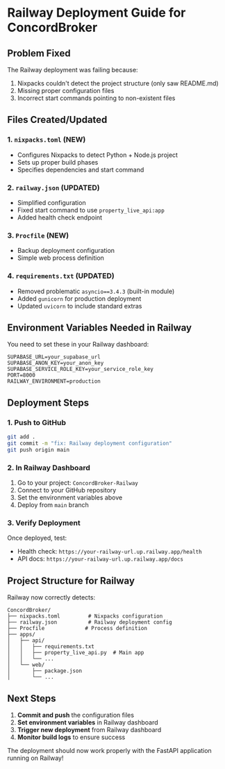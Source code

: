 # Railway Deployment Guide for ConcordBroker

## Problem Fixed

The Railway deployment was failing because:
1. Nixpacks couldn't detect the project structure (only saw README.md)
2. Missing proper configuration files
3. Incorrect start commands pointing to non-existent files

## Files Created/Updated

### 1. `nixpacks.toml` (NEW)
- Configures Nixpacks to detect Python + Node.js project
- Sets up proper build phases
- Specifies dependencies and start command

### 2. `railway.json` (UPDATED)
- Simplified configuration
- Fixed start command to use `property_live_api:app`
- Added health check endpoint

### 3. `Procfile` (NEW)
- Backup deployment configuration
- Simple web process definition

### 4. `requirements.txt` (UPDATED)
- Removed problematic `asyncio==3.4.3` (built-in module)
- Added `gunicorn` for production deployment
- Updated `uvicorn` to include standard extras

## Environment Variables Needed in Railway

You need to set these in your Railway dashboard:

```
SUPABASE_URL=your_supabase_url
SUPABASE_ANON_KEY=your_anon_key
SUPABASE_SERVICE_ROLE_KEY=your_service_role_key
PORT=8000
RAILWAY_ENVIRONMENT=production
```

## Deployment Steps

### 1. Push to GitHub
```bash
git add .
git commit -m "fix: Railway deployment configuration"
git push origin main
```

### 2. In Railway Dashboard
1. Go to your project: `ConcordBroker-Railway`
2. Connect to your GitHub repository
3. Set the environment variables above
4. Deploy from `main` branch

### 3. Verify Deployment
Once deployed, test:
- Health check: `https://your-railway-url.up.railway.app/health`
- API docs: `https://your-railway-url.up.railway.app/docs`

## Project Structure for Railway

Railway now correctly detects:
```
ConcordBroker/
├── nixpacks.toml         # Nixpacks configuration
├── railway.json          # Railway deployment config
├── Procfile             # Process definition
├── apps/
│   ├── api/
│   │   ├── requirements.txt
│   │   ├── property_live_api.py  # Main app
│   │   └── ...
│   └── web/
│       ├── package.json
│       └── ...
```

## Next Steps

1. **Commit and push** the configuration files
2. **Set environment variables** in Railway dashboard
3. **Trigger new deployment** from Railway dashboard
4. **Monitor build logs** to ensure success

The deployment should now work properly with the FastAPI application running on Railway!